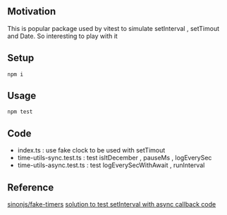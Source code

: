<h2>Motivation</h2>
This is popular package used by vitest to simulate setInterval , setTimout and Date. So interesting to play with it

<h2>Setup</h2>

```
npm i
```

<h2>Usage</h2>

```
npm test
```


<h2>Code</h2>
<ul>
<li>index.ts : use fake clock to be used with setTimout</li>
<li>time-utils-sync.test.ts : test isItDecember , pauseMs , logEverySec </li>
<li>time-utils-async.test.ts : test logEverySecWithAwait , runInterval</li>
</ul>


<h2>Reference</h2>
<a href='https://github.com/sinonjs/fake-timers'>sinonjs/fake-timers</a>
<a href='https://gist.github.com/apieceofbart/e6dea8d884d29cf88cdb54ef14ddbcc4'>solution to test setInterval with async callback code</a>